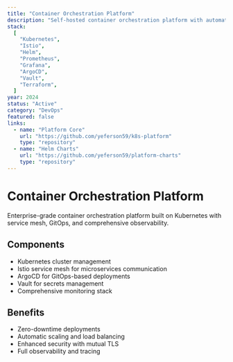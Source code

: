 ```yaml
---
title: "Container Orchestration Platform"
description: "Self-hosted container orchestration platform with automated deployments, service mesh, and comprehensive monitoring."
stack:
  [
    "Kubernetes",
    "Istio",
    "Helm",
    "Prometheus",
    "Grafana",
    "ArgoCD",
    "Vault",
    "Terraform",
  ]
year: 2024
status: "Active"
category: "DevOps"
featured: false
links:
  - name: "Platform Core"
    url: "https://github.com/yeferson59/k8s-platform"
    type: "repository"
  - name: "Helm Charts"
    url: "https://github.com/yeferson59/platform-charts"
    type: "repository"
---
```


# Container Orchestration Platform

Enterprise-grade container orchestration platform built on Kubernetes with service mesh, GitOps, and comprehensive observability.

## Components

- Kubernetes cluster management
- Istio service mesh for microservices communication
- ArgoCD for GitOps-based deployments
- Vault for secrets management
- Comprehensive monitoring stack

## Benefits

- Zero-downtime deployments
- Automatic scaling and load balancing
- Enhanced security with mutual TLS
- Full observability and tracing